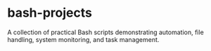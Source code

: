 # bash-projects
A collection of practical Bash scripts demonstrating automation, file handling, system monitoring, and task management.

